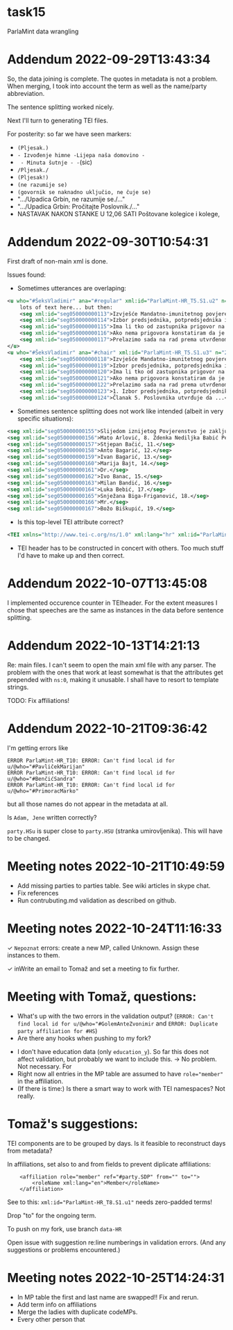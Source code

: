 # task15
ParlaMint data wrangling


# Addendum 2022-09-29T13:43:34

So, the data joining is complete. The quotes in metadata is not a problem. When merging, I took into account the term as well as the name/party abbreviation.

The sentence splitting worked nicely.

Next I'll turn to generating TEI files.


For posterity: so far we have seen markers:
* `(Pljesak.)`
* `- Izvođenje himne -Lijepa naša domovino - `
* ` - Minuta šutnje - -`(sic)
* `/Pljesak./`
* `(Pljesak!)`
* `(ne razumije se)`
* `(govornik se naknadno uključio, ne čuje se)`
* "…/Upadica Grbin, ne razumije se./…"
* "…/Upadica Grbin: Pročitajte Poslovnik./…"
* NASTAVAK NAKON STANKE U 12,06 SATI Poštovane kolegice i kolege,




# Addendum 2022-09-30T10:54:31


First draft of non-main xml is done.

Issues found:
* Sometimes utterances are overlaping:
```xml
<u who="#ŠeksVladimir" ana="#regular" xml:id="ParlaMint-HR_T5.S1.u2" n="1">
    lots of text here... but then:
    <seg xml:id="seg050000000113">Izvješće Mandatno-imunitetnog povjerenstva o provedenim izborima, davanje ...</seg>
    <seg xml:id="seg050000000114">Izbor predsjednika, potpredsjednika i ....</seg>
    <seg xml:id="seg050000000115">Ima li tko od zastupnika prigovor na predloženi dnevni red?</seg>
    <seg xml:id="seg050000000116">Ako nema prigovora konstatiram da je dnevni red utvrđen.</seg>
    <seg xml:id="seg050000000117">Prelazimo sada na rad prema utvrđenom dnevnom redu.</seg>
</u>
<u who="#ŠeksVladimir" ana="#chair" xml:id="ParlaMint-HR_T5.S1.u3" n="2">
    <seg xml:id="seg050000000118">Izvješće Mandatno-imunitetnog povjerenstva ...</seg>
    <seg xml:id="seg050000000119">Izbor predsjednika, potpredsjednika i članova Odbora za Ustav,...</seg>
    <seg xml:id="seg050000000120">Ima li tko od zastupnika prigovor na predloženi dnevni red?</seg>
    <seg xml:id="seg050000000121">Ako nema prigovora konstatiram da je dnevni red utvrđen.</seg>
    <seg xml:id="seg050000000122">Prelazimo sada na rad prema utvrđenom dnevnom redu.</seg>
    <seg xml:id="seg050000000123">1. Izbor predsjednika, potpredsjednika i članova...</seg>
    <seg xml:id="seg050000000124">Članak 5. Poslovnika utvrđuje da ...</seg>
```
* Sometimes sentence splitting does not work like intended (albeit in very specific situations):
```xml
<seg xml:id="seg050000000155">Slijedom iznijetog Povjerenstvo je zaključilo da danom konstituiranja Sabora prestaje mandat zastupnicima prethodnog saziva Sabora, i da su u Hrvatski sabor izabrani sljedeći zastupnici, poredani po abecednom redu: Pod 1. Jene Adam, pod 2. Đurđa Adlešić, 3. Zdenko Antešić, pod 4. Ingrid Antičević Marinović, 5. Željka Antunović, 6. Franjo Arapović, 7. Mr.</seg>
<seg xml:id="seg050000000156">Mato Arlović, 8. Zdenka Nediljka Babić Petričević, 9. Branko Bačić, 10.</seg>
<seg xml:id="seg050000000157">Stjepan Bačić, 11.</seg>
<seg xml:id="seg050000000158">Anto Bagarić, 12.</seg>
<seg xml:id="seg050000000159">Ivan Bagarić, 13.</seg>
<seg xml:id="seg050000000160">Marija Bajt, 14.</seg>
<seg xml:id="seg050000000161">Dr.</seg>
<seg xml:id="seg050000000162">Ivo Banac, 15.</seg>
<seg xml:id="seg050000000163">Milan Bandić, 16.</seg>
<seg xml:id="seg050000000164">Luka Bebić, 17.</seg>
<seg xml:id="seg050000000165">Snježana Biga-Friganović, 18.</seg>
<seg xml:id="seg050000000166">Mr.</seg>
<seg xml:id="seg050000000167">Božo Biškupić, 19.</seg>
```
* Is this top-level TEI attribute correct?
```xml
<TEI xmlns="http://www.tei-c.org/ns/1.0" xml:lang="hr" xml:id="ParlaMint-HR_T05" ana="#parla.term #reference">
```

* TEI header has to be constructed in concert with others. Too much stuff I'd have to make up and then correct.


# Addendum 2022-10-07T13:45:08

I implemented occurence counter in TEIheader. For the extent measures I chose that speeches are the same as instances in the data before sentence splitting.



# Addendum 2022-10-13T14:21:13

Re: main files. I can't seem to open the main xml file with any parser. The problem with the ones that work at least somewhat is that the attributes get prepended with `ns:0`, making it unusable. I shall have to resort to template strings.


TODO:
Fix affiliations!

# Addendum 2022-10-21T09:36:42

I'm getting errors like

```
ERROR ParlaMint-HR_T10: ERROR: Can't find local id for u/@who="#PavličekMarijan"
ERROR ParlaMint-HR_T10: ERROR: Can't find local id for u/@who="#BenčićSandra"
ERROR ParlaMint-HR_T10: ERROR: Can't find local id for u/@who="#PrimoracMarko"
```

but all those names do not appear in the metadata at all.

Is `Adam, Jene` written correctly?

`party.HSu` is super close to `party.HSU` (stranka umirovljenika). This will have to be changed.

# Meeting notes 2022-10-21T10:49:59

* Add missing parties to parties table. See wiki articles in skype chat.
* Fix references
* Run contrubuting.md validation as described on github.


# Meeting notes 2022-10-24T11:16:33

✓ `Nepoznat` errors: create a new MP, called Unknown. Assign these instances to them.

✓ inWrite an email to Tomaž and set a meeting to fix further.


# Meeting with Tomaž, questions:

<!-- * Validation is currently done with `make validate-parlamint-HR`, is there more to be done? -->
* What's up with the two errors in the validation output? (`ERROR: Can't find local id for u/@who="#GolemAnteZvonimir` and `ERROR: Duplicate party affiliation for #HS`) 
* Are there any hooks when pushing to my fork?
<!-- * Term 10 is still ongoing. Is it better to list it as finished at the last date for which there are data or is it better to go for some other designation? Right now I use the latest date for which we still have data. -->
* I don't have education data (only `education_y`). So far this does not affect validation, but probably we want to include this. -> No problem. Not necessary. For 
* Right now all entries in the MP table are assumed to have `role="member"` in the affiliation.
* (If there is time:) Is there a smart way to work with TEI namespaces? Not really.

# Tomaž's suggestions:

TEI components are to be grouped by days. Is it feasible to reconstruct days from metadata?

In affiliations, set also to and from fields to prevent diplicate affiliations:
```
	<affiliation role="member" ref="#party.SDP" from="" to="">
		<roleName xml:lang="en">Member</roleName>
	</affiliation>
```
See to this: `xml:id="ParlaMint-HR_T8.S1.u1"` needs zero-padded terms!

Drop "to" for the ongoing term.

<!-- Nikola's suggestion: we can reuse `n` from `<person xml:id="AhelIrena" n="MP234">` to store Michal's `codemps`. -->

To push on my fork, use branch `data-HR`

Open issue with suggestion re:line numberings in validation errors. (And any suggestions or problems encountered.)

# Meeting notes 2022-10-25T14:24:31

* In MP table the first and last name are swapped!! Fix and rerun.
* Add term info on affiliations
* Merge the ladies with duplicate codeMPs.
* Every other person that 